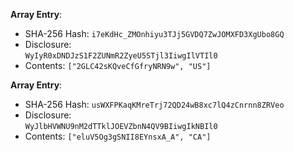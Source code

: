 __Array Entry__:

 * SHA-256 Hash: `i7eKdHc_ZMOnhiyu3TJj5GVDQ7ZwJOMXFD3XgUbo8GQ`
 * Disclosure:\
`WyIyR0xDNDJzS1F2ZUNmR2ZyeU5STjl3IiwgIlVTIl0`
 * Contents:
`["2GLC42sKQveCfGfryNRN9w", "US"]`


__Array Entry__:

 * SHA-256 Hash: `usWXFPKaqKMreTrj72QD24wB8xc7lQ4zCnrnn8ZRVeo`
 * Disclosure:\
`WyJlbHVWNU9nM2dTTklJOEVZbnN4QV9BIiwgIkNBIl0`
 * Contents:
`["eluV5Og3gSNII8EYnsxA_A", "CA"]`